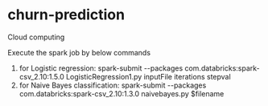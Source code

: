 # churn-prediction
Cloud computing

Execute  the spark job by below commands
1. for Logistic regression:
spark-submit --packages com.databricks:spark-csv_2.10:1.5.0 LogisticRegression1.py inputFile iterations stepval
2. for Naive Bayes classification:
 spark-submit --packages com.databricks:spark-csv_2.10:1.3.0 naivebayes.py $filename
